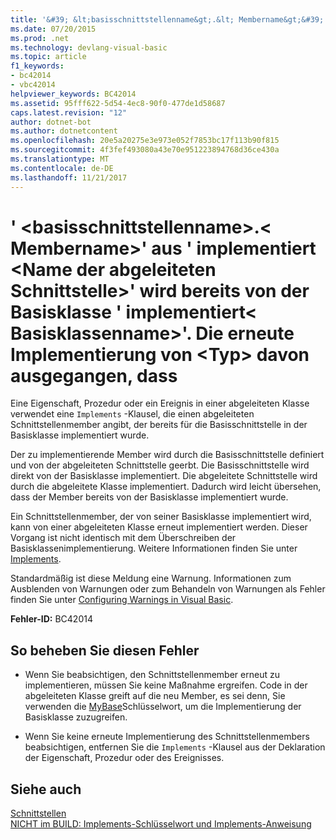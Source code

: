 ```yaml
---
title: '&#39; &lt;basisschnittstellenname&gt;.&lt; Membername&gt;&#39; aus &#39; implementiert &lt;Name der abgeleiteten Schnittstelle&gt;&#39; wird bereits von der Basisklasse &#39; implementiert&lt; Basisklassenname&gt;&#39;. Die erneute Implementierung von &lt;Typ&gt; davon ausgegangen, dass'
ms.date: 07/20/2015
ms.prod: .net
ms.technology: devlang-visual-basic
ms.topic: article
f1_keywords:
- bc42014
- vbc42014
helpviewer_keywords: BC42014
ms.assetid: 95fff622-5d54-4ec8-90f0-477de1d58687
caps.latest.revision: "12"
author: dotnet-bot
ms.author: dotnetcontent
ms.openlocfilehash: 20e5a20275e3e973e052f7853bc17f113b90f815
ms.sourcegitcommit: 4f3fef493080a43e70e951223894768d36ce430a
ms.translationtype: MT
ms.contentlocale: de-DE
ms.lasthandoff: 11/21/2017
---
```

# <a name="39ltbaseinterfacenamegtltmembernamegt39-from-39implements-ltderivedinterfacenamegt39-is-already-implemented-by-the-base-class-39ltbaseclassnamegt39-re-implementation-of-lttypegt-assumed"></a>&#39; &lt;basisschnittstellenname&gt;.&lt; Membername&gt;&#39; aus &#39; implementiert &lt;Name der abgeleiteten Schnittstelle&gt;&#39; wird bereits von der Basisklasse &#39; implementiert&lt; Basisklassenname&gt;&#39;. Die erneute Implementierung von &lt;Typ&gt; davon ausgegangen, dass
Eine Eigenschaft, Prozedur oder ein Ereignis in einer abgeleiteten Klasse verwendet eine `Implements` -Klausel, die einen abgeleiteten Schnittstellenmember angibt, der bereits für die Basisschnittstelle in der Basisklasse implementiert wurde.  
  
 Der zu implementierende Member wird durch die Basisschnittstelle definiert und von der abgeleiteten Schnittstelle geerbt. Die Basisschnittstelle wird direkt von der Basisklasse implementiert. Die abgeleitete Schnittstelle wird durch die abgeleitete Klasse implementiert. Dadurch wird leicht übersehen, dass der Member bereits von der Basisklasse implementiert wurde.  
  
 Ein Schnittstellenmember, der von seiner Basisklasse implementiert wird, kann von einer abgeleiteten Klasse erneut implementiert werden. Dieser Vorgang ist nicht identisch mit dem Überschreiben der Basisklassenimplementierung. Weitere Informationen finden Sie unter [Implements](../../visual-basic/language-reference/statements/implements-clause.md).  
  
 Standardmäßig ist diese Meldung eine Warnung. Informationen zum Ausblenden von Warnungen oder zum Behandeln von Warnungen als Fehler finden Sie unter [Configuring Warnings in Visual Basic](/visualstudio/ide/configuring-warnings-in-visual-basic).  
  
 **Fehler-ID:** BC42014  
  
## <a name="to-correct-this-error"></a>So beheben Sie diesen Fehler  
  
-   Wenn Sie beabsichtigen, den Schnittstellenmember erneut zu implementieren, müssen Sie keine Maßnahme ergreifen. Code in der abgeleiteten Klasse greift auf die neu Member, es sei denn, Sie verwenden die [MyBase](~/docs/visual-basic/programming-guide/program-structure/me-my-mybase-and-myclass.md#mybase)Schlüsselwort, um die Implementierung der Basisklasse zuzugreifen.  
  
-   Wenn Sie keine erneute Implementierung des Schnittstellenmembers beabsichtigen, entfernen Sie die `Implements` -Klausel aus der Deklaration der Eigenschaft, Prozedur oder des Ereignisses.  
  
## <a name="see-also"></a>Siehe auch  
 [Schnittstellen](../../visual-basic/programming-guide/language-features/interfaces/index.md)  
 [NICHT im BUILD: Implements-Schlüsselwort und Implements-Anweisung](http://msdn.microsoft.com/en-us/b96560f7-6413-480f-a1e2-f80253bab5be)
